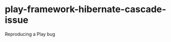play-framework-hibernate-cascade-issue
======================================

Reproducing a Play bug